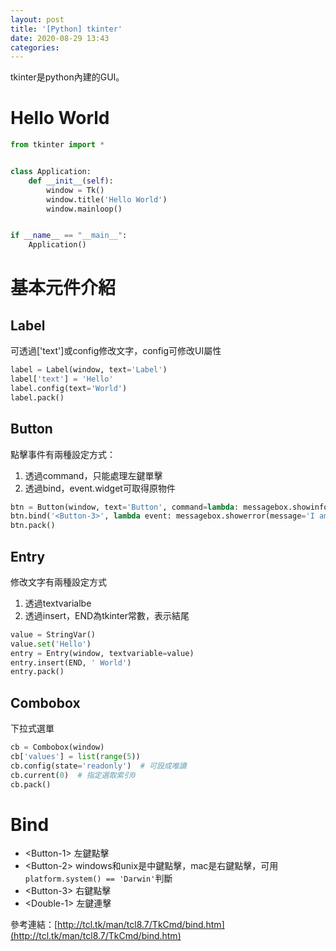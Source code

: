```yaml
---
layout: post
title: '[Python] tkinter'
date: 2020-08-29 13:43
categories: 
---
```

tkinter是python內建的GUI。

# Hello World
```python
from tkinter import *


class Application:
    def __init__(self):
        window = Tk()
        window.title('Hello World')
        window.mainloop()


if __name__ == "__main__":
    Application()
```

# 基本元件介紹
## Label
可透過['text']或config修改文字，config可修改UI屬性
```python
label = Label(window, text='Label')
label['text'] = 'Hello'
label.config(text='World')
label.pack()
```
## Button
點擊事件有兩種設定方式：
1. 透過command，只能處理左鍵單擊
2. 透過bind，event.widget可取得原物件

```python
btn = Button(window, text='Button', command=lambda: messagebox.showinfo(message='I am info'))
btn.bind('<Button-3>', lambda event: messagebox.showerror(message='I am error'))
btn.pack()
```
## Entry
修改文字有兩種設定方式
1. 透過textvarialbe
2. 透過insert，END為tkinter常數，表示結尾

```python
value = StringVar()
value.set('Hello')
entry = Entry(window, textvariable=value)
entry.insert(END, ' World')
entry.pack()
```
## Combobox
下拉式選單
```python
cb = Combobox(window)
cb['values'] = list(range(5))
cb.config(state='readonly')  # 可設成唯讀
cb.current(0)  # 指定選取索引0
cb.pack()
```

# Bind
- &lt;Button-1&gt; 左鍵點擊
- &lt;Button-2&gt; windows和unix是中鍵點擊，mac是右鍵點擊，可用`platform.system() == 'Darwin'`判斷
- &lt;Button-3&gt; 右鍵點擊
- &lt;Double-1&gt; 左鍵連擊

參考連結：[http://tcl.tk/man/tcl8.7/TkCmd/bind.htm](http://tcl.tk/man/tcl8.7/TkCmd/bind.htm)
